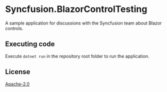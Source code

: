 # Syncfusion.BlazorControlTesting
A sample application for discussions with the Syncfusion team about Blazor controls.

## Executing code
Execute ```dotnet run``` in the repository root folder to run the application. 

## License
[Apache-2.0](LICENSE)
